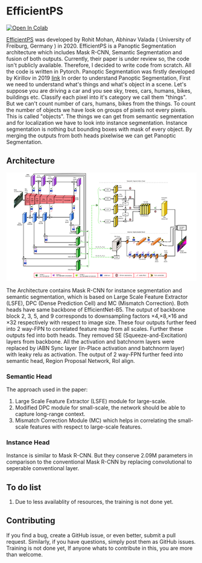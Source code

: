 # EfficientPS

[![Open In Colab](https://colab.research.google.com/assets/colab-badge.svg)](https://colab.research.google.com/drive/11Q4H-5nYq6F6K8tVqfSB1tl1adDQPwsB?usp=sharing)


[EfficientPS](http://panoptic.cs.uni-freiburg.de/) was developed by Rohit Mohan, Abhinav Valada ( University of Freiburg, Germany ) in 2020. EfficientPS is a Panoptic Segmentation architecture which includes Mask R-CNN, Semantic Segmentation and fusion of both outputs. Currently, their paper is under review so, the code isn't publicly available. Therefore, I decided to write code from scratch. All the code is written in Pytorch. Panoptic Segmentation was firstly developed by Kirillov in 2019 [link](https://openaccess.thecvf.com/content_CVPR_2019/papers/Kirillov_Panoptic_Segmentation_CVPR_2019_paper.pdf) In order to understand Panoptic Segmentation, First we need to understand what's things and what's object in a scene. Let's suppose you are driving a car and you see sky, trees, cars, humans, bikes, buildings etc. Classify each pixel into it's category we call them "things". But we can't count number of cars, humans, bikes from the things. To count the number of objects we have look on groups of pixels not every pixels. This is called "objects". The things we can get from semantic segmentation and for localization we have to look into instance segmentation. Instance segmentation is nothing but bounding boxes with mask of every object. By merging the outputs from both heads pixelwise we can get Panoptic Segmentation.

## Architecture

![](/media/efficientpsarchitecture.png)

The Architecture contains Mask R-CNN for instance segmentation and semantic segmentation, which is based on Large Scale Feature Extractor (LSFE), DPC (Dense Prediction Cell) and MC (Mismatch Correction). Both heads have same backbone of EfficientNet-B5. The output of backbone block 2, 3, 5, and 9 corresponds to downsampling factors ×4,×8,×16 and ×32 respectively with respect to image size. These four outputs further feed into 2 way-FPN to correlated feature map from all scales. Further these outputs fed into both heads. They removed SE (Squeeze-and-Excitation) layers from backbone. All the activation and batchnorm layers were replaced by iABN Sync layer (in-Place activation annd batchnorm layer) with leaky relu as activation. The output of 2 way-FPN further feed into semantic head, Region Proposal Network, RoI align.

### Semantic Head

The approach used in the paper:
1. Large Scale Feature Extractor (LSFE) module for large-scale.
2. Modified DPC module for small-scale, the network should be able to capture long-range context. 
3. Mismatch Correction Module (MC) which helps in correlating the small-scale features with respect to large-scale features.

### Instance Head
Instance is similar to Mask R-CNN. But they conserve 2.09M parameters in comparison to the conventional Mask R-CNN by replacing convolutional to seperable conventional layer. 

## To do list

1. Due to less availablity of resources, the training is not done yet. 

## Contributing

If you find a bug, create a GitHub issue, or even better, submit a pull request. Similarly, if you have questions, simply post them as GitHub issues. 
Training is not done yet, If anyone whats to contribute in this, you are more than welcome.